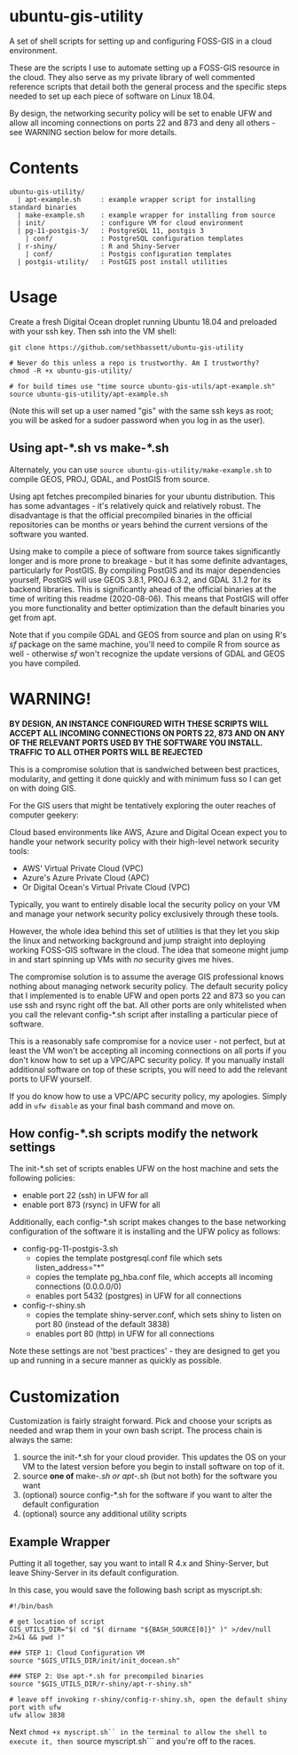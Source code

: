 # ubuntu-gis-utility

A set of shell scripts for setting up and configuring FOSS-GIS in a cloud environment.  
  
These are the scripts I use to automate setting up a FOSS-GIS resource in the cloud. They also serve as my private library of well commented reference scripts that detail both the general process and the specific steps needed to set up each piece of software on Linux 18.04.  

By design, the networking security policy will be set to enable UFW and allow all incoming connections on ports 22 and 873 and deny all others - see WARNING section below for more details.    


# Contents  
```  
ubuntu-gis-utility/  
  | apt-example.sh     : example wrapper script for installing standard binaries  
  | make-example.sh    : example wrapper for installing from source  
  | init/              : configure VM for cloud environment
  | pg-11-postgis-3/   : PostgreSQL 11, postgis 3
    | conf/            : PostgreSQL configuration templates
  | r-shiny/           : R and Shiny-Server
    | conf/            : Postgis configuration templates
  | postgis-utility/   : PostGIS post install utilities
```  


# Usage  
  
Create a fresh Digital Ocean droplet running Ubuntu 18.04 and preloaded with your ssh key. Then ssh into the VM shell:  
  
```  
git clone https://github.com/sethbassett/ubuntu-gis-utility

# Never do this unless a repo is trustworthy. Am I trustworthy?
chmod -R +x ubuntu-gis-utility/

# for build times use "time source ubuntu-gis-utils/apt-example.sh"
source ubuntu-gis-utility/apt-example.sh
```  

(Note this will set up a user named "gis" with the same ssh keys as root; you will be asked for a sudoer password when you log in as the user).

## Using apt-\*.sh vs make-\*.sh

Alternately, you can use ```source ubuntu-gis-utility/make-example.sh``` to compile GEOS, PROJ, GDAL, and PostGIS from source.  
  
Using apt fetches precompiled binaries for your ubuntu distribution. This has some advantages - it's relatively quick and relatively robust. The disadvantage is that the official precompiled binaries in the official repositories can be months or years behind the current versions of the software you wanted.  

Using make to compile a piece of software from source takes significantly longer and is more prone to breakage - but it has some definite advantages, particularly for PostGIS. By compiling PostGIS and its major dependencies yourself, PostGIS will use GEOS 3.8.1, PROJ 6.3.2, and GDAL 3.1.2 for its backend libraries. This is significantly ahead of the official binaries at the time of writing this readme (2020-08-06). This means that PostGIS will offer you more functionality and better optimization than the default binaries you get from apt.  

Note that if you compile GDAL and GEOS from source and plan on using R's *sf* package on the same machine, you'll need to compile R from source as well - otherwise *sf* won't recognize the update versions of GDAL and GEOS you have compiled.

# WARNING!

**BY DESIGN, AN INSTANCE CONFIGURED WITH THESE SCRIPTS WILL ACCEPT ALL INCOMING CONNECTIONS ON PORTS 22, 873 AND ON ANY OF THE RELEVANT PORTS USED BY THE SOFTWARE YOU INSTALL. TRAFFIC TO ALL OTHER PORTS WILL BE REJECTED**  

This is a compromise solution that is sandwiched between best practices, modularity, and getting it done quickly and with minimum fuss so I can get on with doing GIS.  
  
For the GIS users that might be tentatively exploring the outer reaches of computer geekery:  

Cloud based environments like AWS, Azure and Digital Ocean expect you to handle your network security policy with their high-level network security tools:  
  + AWS' Virtual Private Cloud (VPC)  
  + Azure's Azure Private Cloud (APC)  
  + Or Digital Ocean's Virtual Private Cloud (VPC)  
  
Typically, you want to entirely disable local the security policy on your VM and manage your network security policy exclusively through these tools.  

However, the whole idea behind this set of utilities is that they let you skip the linux and networking background and jump straight into deploying working FOSS-GIS software in the cloud. The idea that someone might jump in and start spinning up VMs with *no* security gives me hives.  

The compromise solution is to assume the average GIS professional knows nothing about managing network security policy. The default security policy that I implemented is to enable UFW and open ports 22 and 873 so you can use ssh and rsync right off the bat. All other ports are only whitelisted when you call the relevant config-\*.sh script after installing a particular piece of software.  
  
This is a reasonably safe compromise for a novice user - not perfect, but at least the VM won't be accepting all incoming connections on all ports if you don't know how to set up a VPC/APC security policy. If you manually install additional software on top of these scripts, you will need to add the relevant ports to UFW yourself.  

If you do know how to use a VPC/APC security policy, my apologies. Simply add in ```ufw disable``` as your final bash command and move on.  

## How config-\*.sh scripts modify the network settings  

The init-\*.sh set of scripts enables UFW on the host machine and sets the following policies:  
  + enable port 22 (ssh) in UFW for all  
  + enable port 873 (rsync) in UFW for all  
  
Additionally, each config-\*.sh script makes changes to the base networking configuration of the software it is installing and the UFW policy as follows:  
  + config-pg-11-postgis-3.sh  
    + copies the template postgresql.conf file which sets listen_address="*"  
    + copies the template pg_hba.conf file, which accepts all incoming connections (0.0.0.0/0)  
    + enables port 5432 (postgres) in UFW for all connections  
  + config-r-shiny.sh  
    + copies the template shiny-server.conf, which sets shiny to listen on port 80 (instead of the default 3838)  
    + enables port 80 (http) in UFW for all connections  

Note these settings are not 'best practices' - they are designed to get you up and running in a secure manner as quickly as possible. 

# Customization  

Customization is fairly straight forward. Pick and choose your scripts as needed and wrap them in your own bash script. The process chain is always the same:  
  1. source the init-*.sh for your cloud provider. This updates the OS on your VM to the latest version before you begin to install software on top of it.  
  2. source **one of** make-*.sh or apt-*.sh (but not both) for the software you want  
  3. (optional) source config-*.sh for the software if you want to alter the default configuration  
  4. (optional) source any additional utility scripts  

## Example Wrapper  
 
Putting it all together, say you want to intall R 4.x and Shiny-Server, but leave Shiny-Server in its default configuration.  
  
In this case, you would save the following bash script as myscript.sh:  
```  
#!/bin/bash

# get location of script
GIS_UTILS_DIR="$( cd "$( dirname "${BASH_SOURCE[0]}" )" >/dev/null 2>&1 && pwd )"

### STEP 1: Cloud Configuration VM
source "$GIS_UTILS_DIR/init/init_docean.sh"

### STEP 2: Use apt-*.sh for precompiled binaries
source "$GIS_UTILS_DIR/r-shiny/apt-r-shiny.sh"

# leave off invoking r-shiny/config-r-shiny.sh, open the default shiny port with ufw
ufw allow 3838
```

Next ```chmod +x myscript.sh`` in the terminal to allow the shell to execute it, then ```source myscript.sh``` and you're off to the races. 

  

